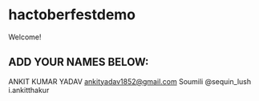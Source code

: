 # hactoberfestdemo
Welcome! 
## ADD YOUR NAMES BELOW:
ANKIT KUMAR YADAV
ankityadav1852@gmail.com
Soumili @sequin_lush
i.ankitthakur
